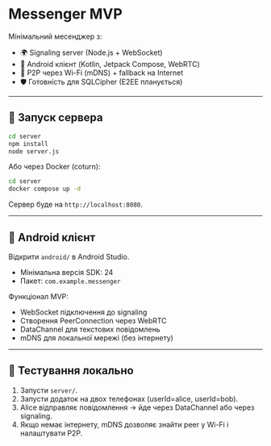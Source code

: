 # Messenger MVP

Мінімальний месенджер з:
- 🌍 Signaling server (Node.js + WebSocket)
- 📱 Android клієнт (Kotlin, Jetpack Compose, WebRTC)
- 🔀 P2P через Wi-Fi (mDNS) + fallback на Internet
- 🛡️ Готовність для SQLCipher (E2EE планується)

---

## 🚀 Запуск сервера

```bash
cd server
npm install
node server.js
```

Або через Docker (coturn):
```bash
cd server
docker compose up -d
```

Сервер буде на `http://localhost:8080`.

---

## 📱 Android клієнт

Відкрити `android/` в Android Studio.

- Мінімальна версія SDK: 24
- Пакет: `com.example.messenger`

Функціонал MVP:
- WebSocket підключення до signaling
- Створення PeerConnection через WebRTC
- DataChannel для текстових повідомлень
- mDNS для локальної мережі (без інтернету)

---

## 🧪 Тестування локально

1. Запусти `server/`.
2. Запусти додаток на двох телефонах (userId=alice, userId=bob).
3. Alice відправляє повідомлення → йде через DataChannel або через signaling.
4. Якщо немає інтернету, mDNS дозволяє знайти peer у Wi-Fi і налаштувати P2P.
